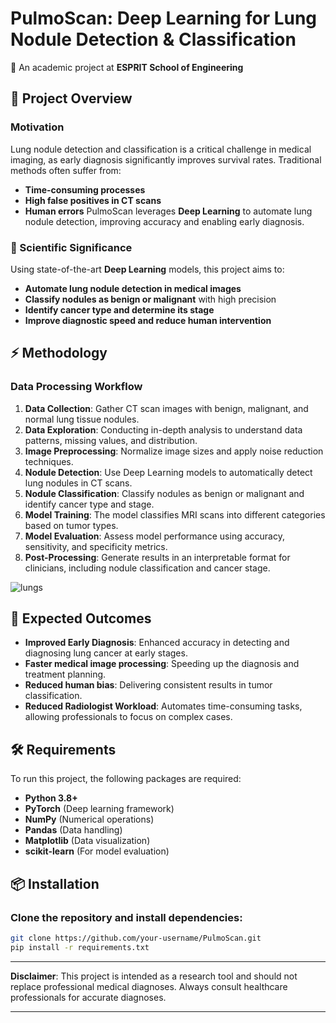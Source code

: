 # PulmoScan: Deep Learning for Lung Nodule Detection & Classification
📌 An academic project at **ESPRIT School of Engineering**

## 🚀 Project Overview

### Motivation
Lung nodule detection and classification is a critical challenge in medical imaging, as early diagnosis significantly improves survival rates. Traditional methods often suffer from:
- **Time-consuming processes**
- **High false positives in CT scans**
- **Human errors**
PulmoScan leverages **Deep Learning** to automate lung nodule detection, improving accuracy and enabling early diagnosis.

### 🔬 Scientific Significance
Using state-of-the-art **Deep Learning** models, this project aims to:
- **Automate lung nodule detection in medical images**
- **Classify nodules as benign or malignant** with high precision
- **Identify cancer type and determine its stage**
- **Improve diagnostic speed and reduce human intervention**

## ⚡ Methodology

### Data Processing Workflow
1. **Data Collection**: Gather CT scan images with benign, malignant, and normal lung tissue nodules.
2.  **Data Exploration**: Conducting in-depth analysis to understand data patterns, missing values, and distribution.
3. **Image Preprocessing**: Normalize image sizes and apply noise reduction techniques.
4. **Nodule Detection**: Use Deep Learning models to automatically detect lung nodules in CT scans.
5. **Nodule Classification**: Classify nodules as benign or malignant and identify cancer type and stage.
6. **Model Training**: The model classifies MRI scans into different categories based on tumor types.
7. **Model Evaluation**: Assess model performance using accuracy, sensitivity, and specificity metrics.
8. **Post-Processing**: Generate results in an interpretable format for clinicians, including nodule classification and cancer stage.

![lungs](https://github.com/user-attachments/assets/37a06690-6c36-41f3-9a6c-b2ad9a519602)

## 🎯 Expected Outcomes
- **Improved Early Diagnosis**: Enhanced accuracy in detecting and diagnosing lung cancer at early stages.
- **Faster medical image processing**: Speeding up the diagnosis and treatment planning.
- **Reduced human bias**: Delivering consistent results in tumor classification.
- **Reduced Radiologist Workload**: Automates time-consuming tasks, allowing professionals to focus on complex cases.

## 🛠 Requirements
To run this project, the following packages are required:
- **Python 3.8+**
- **PyTorch** (Deep learning framework)
- **NumPy** (Numerical operations)
- **Pandas** (Data handling)
- **Matplotlib** (Data visualization)
- **scikit-learn** (For model evaluation)

## 📦 Installation

### Clone the repository and install dependencies:
```bash
git clone https://github.com/your-username/PulmoScan.git
pip install -r requirements.txt
```
---

**Disclaimer**: This project is intended as a research tool and should not replace professional medical diagnoses. Always consult healthcare professionals for accurate diagnoses.

---
